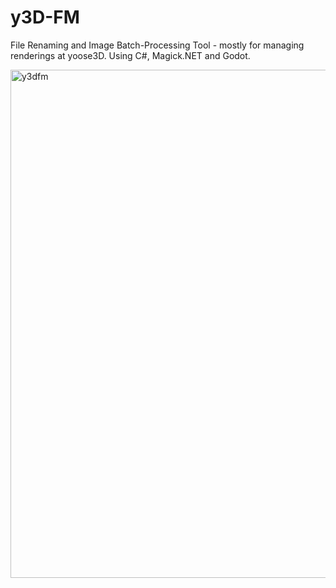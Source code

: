 # y3D-FM

File Renaming and Image Batch-Processing Tool - mostly for managing renderings at yoose3D. Using C#, Magick.NET and Godot.

<img width="813" alt="y3dfm" src="https://user-images.githubusercontent.com/25198913/189076081-e92f66b4-0d50-4f31-9643-bd6c81b1f73f.png">
